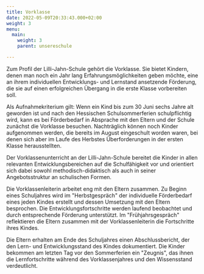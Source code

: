 ```yaml
---
title: Vorklasse
date: 2022-05-09T20:33:43.000+02:00
weight: 3
menu:
  main:
    weight: 3
    parent: unsereschule

---
```

Zum Profil der Lilli-Jahn-Schule gehört die Vorklasse. Sie bietet Kindern, denen man noch ein Jahr lang Erfahrungsmöglichkeiten geben möchte, eine an ihrem individuellen Entwicklungs- und Lernstand ansetzende Förderung, die sie auf einen erfolgreichen Übergang in die erste Klasse vorbereiten soll.

Als Aufnahmekriterium gilt: Wenn ein Kind bis zum 30 Juni sechs Jahre alt geworden ist und nach den Hessischen Schulsommerferien schulpflichtig wird, kann es bei Förderbedarf in Absprache mit den Eltern und der Schule zunächst die Vorklasse besuchen. Nachträglich können noch Kinder aufgenommen werden, die bereits im August eingeschult worden waren, bei denen sich aber im Laufe des Herbstes Überforderungen in der ersten Klasse herausstellten.

Der Vorklassenunterricht an der Lilli-Jahn-Schule bereitet die Kinder in allen relevanten Entwicklungsbereichen auf die Schulfähigkeit vor und orientiert sich dabei sowohl methodisch-didaktisch als auch in seiner Angebotsstruktur an schulischen Formen.

Die Vorklassenleiterin arbeitet eng mit den Eltern zusammen. Zu Beginn eines Schuljahres wird im "Herbstgespräch" der individuelle Förderbedarf eines jeden Kindes erstellt und dessen Umsetzung mit den Eltern besprochen. Die Entwicklungsfortschritte werden laufend beobachtet und durch entsprechende Förderung unterstützt. Im "Frühjahrsgespräch" reflektieren die Eltern zusammen mit der Vorklassenleiterin die Fortschritte ihres Kindes.

Die Eltern erhalten am Ende des Schuljahres einen Abschlussbericht, der den Lern- und Entwicklungsstand des Kindes dokumentiert. Die Kinder bekommen am letzten Tag vor den Sommerferien ein "Zeugnis", das ihnen die Lernfortschritte während des Vorklassenjahres und den Wissensstand verdeutlicht.